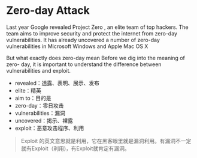 # Zero-day Attack

Last year Google revealed Project Zero , an elite team of top hackers. The team aims to improve security and protect the internet from zero-day vulnerabilities. It has already uncovered a number of zero-day vulnerabilities in Microsoft Windows and Apple Mac OS X

But what exactly does zero-day mean Before we dig into the meaning of zero- day, it is important to understand the difference between vulnerabilities and exploit.

- revealed：透露、表明、展示、发布
- elite：精英
- aim to：目的是
- zero-day：零日攻击
- vulnerabilities：漏洞
- uncovered：揭示、裸露
- exploit：恶意攻击程序、利用

> Exploit 的英文意思就是利用，它在黑客眼里就是漏洞利用。有漏洞不一定就有Exploit（利用)，有Exploit就肯定有漏洞。